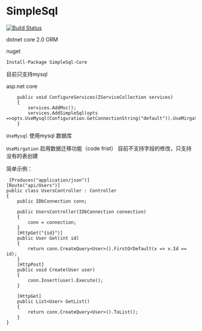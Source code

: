 # SimpleSql

[![Build Status](https://travis-ci.org/oBears/SimpleSql.svg?branch=master)](https://travis-ci.org/oBears/SimpleSql)

dotnet core 2.0 ORM


nuget

``Install-Package SimpleSql-Core``


目前只支持mysql

asp.net core 



        public void ConfigureServices(IServiceCollection services)
        {
            services.AddMvc();
            services.AddSimpleSql(opts =>opts.UseMysql(Configuration.GetConnectionString("default")).UseMirgation());
        }
    

``UseMysql`` 使用mysql 数据库

``UseMirgation`` 启用数据迁移功能（code frist） 目前不支持字段的修改，只支持没有的表创建

简单示例：


     [Produces("application/json")]
    [Route("api/Users")]
    public class UsersController : Controller
    {
        public IDbConnection conn;

        public UsersController(IDbConnection connection)
        {
            conn = connection;
        }
        [HttpGet("{id}")]
        public User Get(int id)
        {
            return conn.CreateQuery<User>().FirstOrDefault(x => x.Id == id);
        }
        [HttpPost]
        public void Create(User user)
        {
            conn.Insert(user).Execute();
        }

        [HttpGet]
        public List<User> GetList()
        {
            return conn.CreateQuery<User>().ToList();
        }
    }

